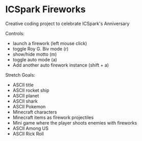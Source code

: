 # ICSpark Fireworks
Creative coding project to celebrate ICSpark's Anniversary

Controls:
- launch a firework (left mouse click)
- toggle Roy G. Biv mode (r)
- show/hide motto (m)
- toggle auto mode (a)
- Add another auto firework instance (shift + a)

Stretch Goals:
- ASCII title
- ASCII rocket ship
- ASCII planet
- ASCII shark
- ASCII Pokemon
- Minecraft characters
- Minecraft items as firework projectiles
- Mini game where the player shoots enemies with fireworks
- ASCII Among US
- ASCII Rick Roll
